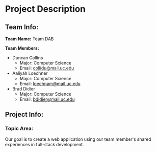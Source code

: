 # Project Description #
## Team Info: ##
**Team Name:** Team DAB

**Team Members:**
- Duncan Collins
	- Major: Computer Science
	- Email: collidu@mail.uc.edu
- Aaliyah Loechner
	- Major: Computer Science
	- Email: loechnam@mail.uc.edu
- Brad Didier
	- Major: Computer Science
	- Email: bdidier@mail.uc.edu

## Project Info: ##

### Topic Area: ### 
Our goal is to create a web application using our team member's shared experiences in full-stack development.
